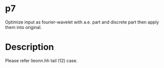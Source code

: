 # p7
Optimize input as fourier-wavelet with a.e. part and discrete part then apply them into original.

# Description
Please refer lieonn.hh tail (12) case.

